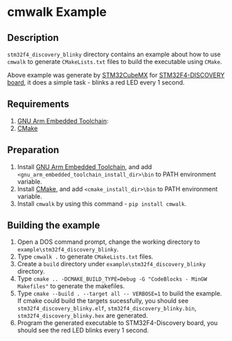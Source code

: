 # cmwalk Example

## Description

`stm32f4_discovery_blinky` directory contains an example about how to use `cmwalk` to generate `CMakeLists.txt` files to build the executable using `CMake`.

Above example was generate by [STM32CubeMX](http://www.st.com/en/development-tools/stm32cubemx.html) for [STM32F4-DISCOVERY board](http://www.st.com/en/evaluation-tools/stm32f4discovery.html), it does a simple task - blinks a red LED every 1 second.


## Requirements

1. [GNU Arm Embedded Toolchain](https://developer.arm.com/open-source/gnu-toolchain/gnu-rm):
2. [CMake](https://cmake.org/)


## Preparation

1. Install [GNU Arm Embedded Toolchain](https://developer.arm.com/open-source/gnu-toolchain/gnu-rm), and add `<gnu_arm_embedded_toolchain_install_dir>\bin` to PATH environment variable.
2. Install [CMake](https://cmake.org/), and add `<cmake_install_dir>\bin` to PATH environment variable.
3. Install `cmwalk` by using this command - `pip install cmwalk`.


## Building the example

1. Open a DOS command prompt, change the working directory to `example\stm32f4_discovery_blinky`.
2. Type `cmwalk .` to generate `CMakeLists.txt` files.
3. Create a `build` directory under `example\stm32f4_discovery_blinky` directory. 
4. Type `cmake .. -DCMAKE_BUILD_TYPE=Debug -G "CodeBlocks - MinGW Makefiles"` to generate the makefiles. 
5. Type `cmake --build . --target all -- VERBOSE=1` to build the example. If cmake could build the targets sucessfully, you should see `stm32f4_discovery_blinky.elf`, `stm32f4_discovery_blinky.bin`, `stm32f4_discovery_blinky.hex` are generated.
6. Program the generated executable to STM32F4-Discovery board, you should see the red LED blinks every 1 second.
